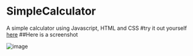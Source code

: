 # SimpleCalculator
A simple calculator using Javascript, HTML and CSS
#try it out yourself [here](https://htmlpreview.github.io/?https://github.com/pragyagoel04/SimpleCalculator/blob/master/calculator.html)
##Here is a screenshot

![image](https://cloud.githubusercontent.com/assets/13841382/17073322/9e235938-5024-11e6-9b33-994a1ef64883.png)

